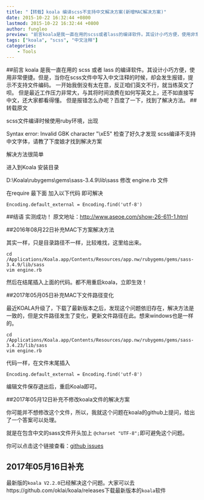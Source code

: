 ```yaml
---
title: "【转载】koala 编译scss不支持中文解决方案(新增MAC解决方案)"
date: 2015-10-22 16:32:44 +0800
lastmod: 2015-10-22 16:32:44 +0800
author: fungleo
preview: "前言koala是我一直在用的scss或者lass的编译软件。其设计小巧方便，使用非常便捷。但是，当你在scss文件中写入中文注释的时候，却会发生报错，提示不支持文件编码。一开始我倒没有太在意，反正咱们英文不行，就当练英文了呗。但是最近工作压力非常大，与其将时间浪费在如何写英文上，还不如直接写中文，还大家都看得懂。但是报错怎么办呢？百度了一下，找到了解决方法。转载原文scss文件"
tags: ["koala", "scss", "中文注释"]
categories:
    - Tools
---
```


##前言
koala 是我一直在用的 scss 或者 lass 的编译软件。其设计小巧方便，使用非常便捷。但是，当你在scss文件中写入中文注释的时候，却会发生报错，提示不支持文件编码。
一开始我倒没有太在意，反正咱们英文不行，就当练英文了呗。
但是最近工作压力非常大，与其将时间浪费在如何写英文上，还不如直接写中文，还大家都看得懂。
但是报错怎么办呢？百度了一下，找到了解决方法。
##转载原文

scss文件编译时候使用ruby环境，出现

Syntax error: Invalid GBK character "\xE5"
检查了好久才发现 scss编译不支持中文字体，请教了下度娘才找到解决方案

解决方法很简单

进入到Koala 安装目录

D:\Koala\rubygems\gems\sass-3.4.9\lib\sass
修改 engine.rb 文件 

在require 最下面 加入以下代码 即可解决
```
Encoding.default_external = Encoding.find('utf-8')
```
##结语
实测成功！
原文地址：http://www.aseoe.com/show-26-611-1.html

##2016年08月22日补充MAC下方案解决方法

其实一样，只是目录路径不一样，比较难找，这里给出来。

```
cd /Applications/Koala.app/Contents/Resources/app.nw/rubygems/gems/sass-3.4.9/lib/sass
vim engine.rb
```
然后在结尾插入上面的代码。都不用重启koala，立即生效！

##2017年05月05日补充MAC下文件路径变化

最近KOALA升级了，下载了最新版本之后，发现这个问题依旧存在，解决方法是一致的，但是文件路径发生了变化，更新文件路径在此。想来windows也是一样的。
```
cd /Applications/Koala.app/Contents/Resources/app.nw/rubygems/gems/sass-3.4.23/lib/sass
vim engine.rb
```
代码一样，在文件末尾插入
```
Encoding.default_external = Encoding.find('utf-8')
```
编辑文件保存退出后，重启Koala即可。

##2017年05月12日补充不修改koala文件的解决方案

你可能并不想修改这个文件，所以，我就这个问题在koala的github上提问，给出了一个答案可以处理。

就是在包含中文的sass文件开头加上 `@charset "UTF-8";`即可避免这个问题。

你可以点击这个链接查看：[github issues](https://github.com/oklai/koala/issues/624)

## 2017年05月16日补充

最新版的`koala V2.2.0`已经解决这个问题。大家可以去https://github.com/oklai/koala/releases下载最新版本的`koala`软件
